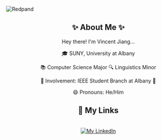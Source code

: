 ![Redpand](https://github.com/Vntage/Vntage/assets/142827929/99cbcabd-3951-4cd3-a974-cfd4294f69d4)


<div align="center">
            <h2>✨ About Me ✨</h2>
            <p>Hey there! I'm Vincent Jiang...</p>
            <p>🎓 SUNY, University at Albany</p>
            <p>📚 Computer Science Major 🔍 Linguistics Minor</p>
            <p>🤖 Involvement: IEEE Student Branch at Albany 🤖</p>
            <p>😄 Pronouns: He/Him</p>
</div>





<div align="center">
<h2>🔗 My Links</h2>
            <br>
                        <a href="https://linkedin.com/in/VincentYJiang">
                                    <img src="https://img.shields.io/badge/vincent--jiang-0077B5?style=for-the-badge&logo=linkedin&logoColor=white" alt="My LinkedIn">
                                </a>
            </br>
</div>

